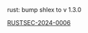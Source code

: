 rust: bump shlex to v 1.3.0

[RUSTSEC-2024-0006](
https://rustsec.org/advisories/RUSTSEC-2024-0006)
